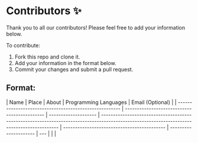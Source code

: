 # Contributors ✨

Thank you to all our contributors! Please feel free to add your information below.

To contribute:

1. Fork this repo and clone it.
2. Add your information in the format below.
3. Commit your changes and submit a pull request.

## Format:

| Name                                                   | Place                                        | About                | Programming Languages                                                                                                                      | Email (Optional)                            |
| ------------------------------------------------------ | -------------------------------------------- | -------------------- | ------------------------------------------------------------------------------------------------------------------------------------------ | ------------------------------------------- | --------------------- | --- |
| <!--                                                   | [YOUR NAME](https://github.com/your-profile) | Your City, Country   | Short bio or introduction                                                                                                                  | List the languages you know or are learning | Your email (optional) | --> |

<!--^^^^^ Write your information here without blank spacing ^^^^ -->
